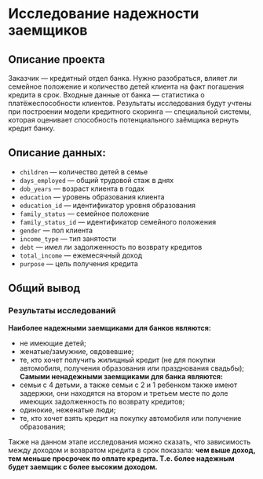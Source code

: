 # Исследование надежности заемщиков
## Описание проекта

Заказчик — кредитный отдел банка. Нужно разобраться, влияет ли семейное положение и количество детей клиента на факт погашения кредита в срок. Входные данные от банка — статистика о платёжеспособности клиентов. Результаты исследования будут учтены при построении модели кредитного скоринга — специальной системы, которая оценивает способность потенциального заёмщика вернуть кредит банку.

## Описание данных: 
- `children` — количество детей в семье 
- `days_employed` — общий трудовой стаж в днях 
- `dob_years` — возраст клиента в годах 
- `education` — уровень образования клиента 
- `education_id` — идентификатор уровня образования 
- `family_status` — семейное положение 
- `family_status_id` — идентификатор семейного положения 
- `gender` — пол клиента 
- `income_type` — тип занятости 
- `debt` — имел ли задолженность по возврату кредитов 
- `total_income` — ежемесячный доход 
- `purpose` — цель получения кредита

## Общий вывод
### Результаты исследований

**Наиболее надежными заемщиками для банков являются:**
- не имеющие детей;
- женатые/замужние, овдовевшие;
- те, кто хочет получить жилищный кредит (не для покупки автомобиля, получения образования или празднования свадьбы);
**Самыми ненадежными заемщиками для банка являются:**
- семьи с 4 детьми, а также семьи с 2 и 1 ребенком также имеют задержки, они находятся на втором и третьем месте по доле имеющих задолженность по возврату кредитов;
- одинокие, неженатые люди;
- те, кто хочет взять кредит на покупку автомобиля или получение образования;

Также на данном этапе исследования можно сказать, что зависимость между доходом и возвратом кредита в срок показала: **чем выше доход, тем меньше просрочек по оплате кредита. Т.е. более надежным будет заемщик с более высоким доходом.**
